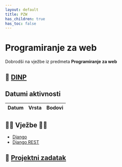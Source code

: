 ```yaml
---
layout: default
title: PZW
has_children: true
has_toc: false
---
```



# Programiranje za web

Dobrodši na vježbe iz predmeta **Programiranje za web**

## 📅 [DINP](https://www.inf.uniri.hr/images/nastava/izvedbeni/2022_2023/PDS/3_godina/DINP_PW_2022_2023.pdf)


## Datumi aktivnosti

| Datum | Vrsta | Bodovi |
| ----- | ----- | --------|


## 👨‍💻 Vježbe 👨‍🏫

- [Django](https://gaseri.org/hr/nastava/materijali/python-modul-django/)
- [Django REST](https://gaseri.org/hr/nastava/materijali/python-modul-django-rest-framework/)



## 🚀 [Projektni zadatak](./projektni-pzw)












